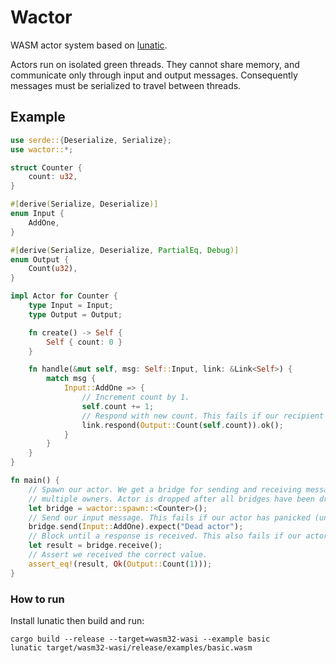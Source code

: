 # Wactor
WASM actor system based on [lunatic](https://github.com/lunatic-solutions/lunatic).

Actors run on isolated green threads. They cannot share memory, and communicate only through input
and output messages. Consequently messages must be serialized to travel between threads.

## Example
```rust
use serde::{Deserialize, Serialize};
use wactor::*;

struct Counter {
    count: u32,
}

#[derive(Serialize, Deserialize)]
enum Input {
    AddOne,
}

#[derive(Serialize, Deserialize, PartialEq, Debug)]
enum Output {
    Count(u32),
}

impl Actor for Counter {
    type Input = Input;
    type Output = Output;

    fn create() -> Self {
        Self { count: 0 }
    }

    fn handle(&mut self, msg: Self::Input, link: &Link<Self>) {
        match msg {
            Input::AddOne => {
                // Increment count by 1.
                self.count += 1;
                // Respond with new count. This fails if our recipient has been dropped.
                link.respond(Output::Count(self.count)).ok();
            }
        }
    }
}

fn main() {
    // Spawn our actor. We get a bridge for sending and receiving messages. Can be cloned for
    // multiple owners. Actor is dropped after all bridges have been dropped.
    let bridge = wactor::spawn::<Counter>();
    // Send our input message. This fails if our actor has panicked (unrecoverable error).
    bridge.send(Input::AddOne).expect("Dead actor");
    // Block until a response is received. This also fails if our actor has panicked.
    let result = bridge.receive();
    // Assert we received the correct value.
    assert_eq!(result, Ok(Output::Count(1)));
}
```

### How to run
Install lunatic then build and run:

    cargo build --release --target=wasm32-wasi --example basic
    lunatic target/wasm32-wasi/release/examples/basic.wasm
